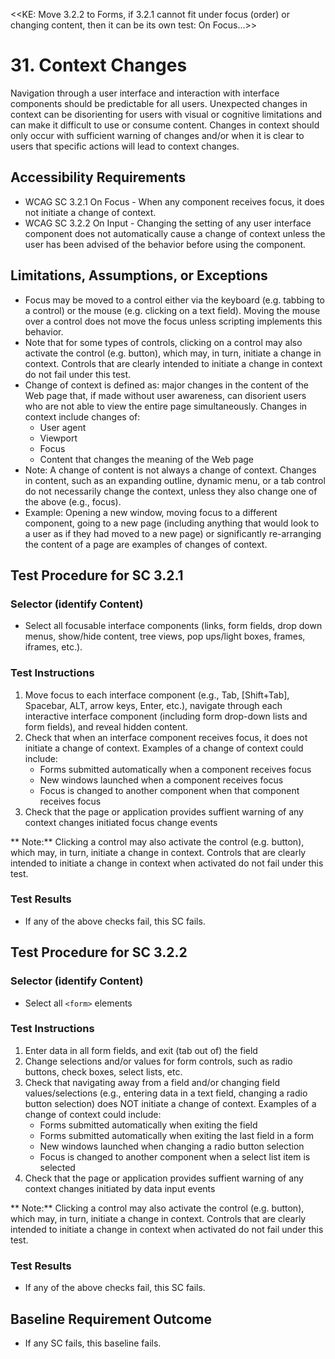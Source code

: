 <<KE: Move 3.2.2 to Forms, if 3.2.1 cannot fit under focus (order) or changing content, then it can be its own test: On Focus...>>


# 31. Context Changes
Navigation through a user interface and interaction with interface components should be predictable for all users. Unexpected changes in context can be disorienting for users with visual or cognitive limitations and can make it difficult to use or consume content. Changes in context should only occur with sufficient warning of changes and/or when it is clear to users that specific actions will lead to context changes.

## Accessibility Requirements
* WCAG SC 3.2.1 On Focus - When any component receives focus, it does not initiate a change of context.
* WCAG SC 3.2.2 On Input - Changing the setting of any user interface component does not automatically cause a change of context unless the user has been advised of the behavior before using the component.

## Limitations, Assumptions, or Exceptions
* Focus may be moved to a control either via the keyboard (e.g. tabbing to a control) or the mouse (e.g. clicking on a text field). Moving the mouse over a control does not move the focus unless scripting implements this behavior. 
* Note that for some types of controls, clicking on a control may also activate the control (e.g. button), which may, in turn, initiate a change in context. Controls that are clearly intended to initiate a change in context do not fail under this test.
* Change of context is defined as: major changes in the content of the Web page that, if made without user awareness, can disorient users who are not able to view the entire page simultaneously. Changes in context include changes of:
    * User agent
    * Viewport
    * Focus
    * Content that changes the meaning of the Web page
* Note: A change of content is not always a change of context. Changes in content, such as an expanding outline, dynamic menu, or a tab control do not necessarily change the context, unless they also change one of the above (e.g., focus). 
* Example: Opening a new window, moving focus to a different component, going to a new page (including anything that would look to a user as if they had moved to a new page) or significantly re-arranging the content of a page are examples of changes of context.

## Test Procedure for SC 3.2.1
### Selector (identify Content)
* Select all focusable interface components (links, form fields, drop down menus, show/hide content, tree views, pop ups/light boxes, frames, iframes, etc.).

### Test Instructions
1. Move focus to each interface component (e.g., Tab, [Shift+Tab], Spacebar, ALT, arrow keys, Enter, etc.), navigate through each interactive interface component (including form drop-down lists and form fields), and reveal hidden content. 
1. Check that when an interface component receives focus, it does not initiate a change of context. Examples of a change of context could include:
    * Forms submitted automatically when a component receives focus
    * New windows launched when a component receives focus
    * Focus is changed to another component when that component receives focus
1. Check that the page or application provides suffient warning of any context changes initiated focus change events

** Note:** Clicking a control may also activate the control (e.g. button), which may, in turn, initiate a change in context. Controls that are clearly intended to initiate a change in context when activated do not fail under this test.

### Test Results
* If any of the above checks fail, this SC fails.

## Test Procedure for SC 3.2.2
### Selector (identify Content)
* Select all `<form>` elements

### Test Instructions
1. Enter data in all form fields, and exit (tab out of) the field
1. Change selections and/or values for form controls, such as radio buttons, check boxes, select lists, etc.
1. Check that navigating away from a field and/or changing field values/selections (e.g., entering data in a text field, changing a radio button selection) does NOT initiate a change of context. Examples of a change of context could include:
    * Forms submitted automatically when exiting the field
    * Forms submitted automatically when exiting the last field in a form
    * New windows launched when changing a radio button selection
    * Focus is changed to another component when a select list item is selected
1. Check that the page or application provides suffient warning of any context changes initiated by data input events

** Note:** Clicking a control may also activate the control (e.g. button), which may, in turn, initiate a change in context. Controls that are clearly intended to initiate a change in context when activated do not fail under this test.

### Test Results
* If any of the above checks fail, this SC fails.

## Baseline Requirement Outcome
* If any SC fails, this baseline fails.
